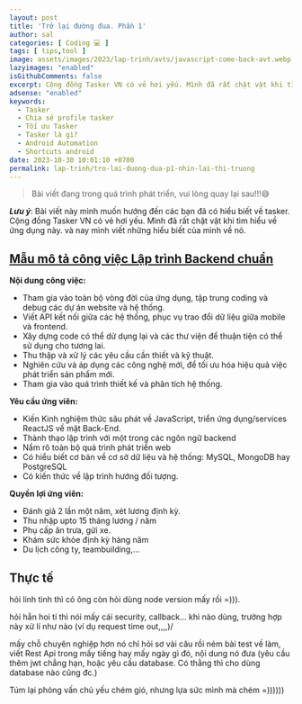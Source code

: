 ```yaml
---
layout: post
title: 'Trở lại đường đua. Phần 1'
author: sal
categories: [ Coding 💻 ]
tags: [ tips,tool ]
image: assets/images/2023/lap-trinh/avts/javascript-come-back-avt.webp
lazyimages: "enabled"
isGithubComments: false
excerpt: Cộng đồng Tasker VN có vẻ hơi yếu. Mình đã rất chật vật khi tìm hiểu về ứng dụng này. và nay mình viết những hiểu biết của mình về nó.
adsense: "enabled"
keywords:
  - Tasker
  - Chia sẻ profile tasker
  - Tối ưu Tasker
  - Tasker là gì?
  - Android Automation
  - Shortcuts android
date: 2023-10-30 10:01:10 +0700
permalink: lap-trinh/tro-lai-duong-dua-p1-nhin-lai-thi-truong
---
```


> Bài viết đang trong quá trình phát triển, vui lòng quay lại sau!!!😅

**_Lưu ý_**: Bài viết này mình muốn hướng đến các bạn đã có hiểu biết về tasker. Cộng đồng Tasker VN có vẻ hơi yếu. Mình đã rất chật vật khi tìm hiểu về ứng dụng này. và nay mình viết những hiểu biết của mình về nó.

## [**Mẫu mô tả công việc Lập trình Backend chuẩn**](https://github.com/NhamNgocTuanAnh/the-way-to-full-stack/blob/master/backend-developer-job-description-template.md#m%E1%BA%ABu-m%C3%B4-t%E1%BA%A3-c%C3%B4ng-vi%E1%BB%87c-l%E1%BA%ADp-tr%C3%ACnh-backend-chu%E1%BA%A9n)

**Nội dung công việc:**

*   Tham gia vào toàn bộ vòng đời của ứng dụng, tập trung coding và debug các dự án website và hệ thống.
*   Viết API kết nối giữa các hệ thống, phục vụ trao đổi dữ liệu giữa mobile và frontend.
*   Xây dựng code có thể dử dụng lại và các thư viện để thuận tiện có thể sử dụng cho tương lai.
*   Thu thập và xử lý các yêu cầu cần thiết và kỹ thuật.
*   Nghiên cứu và áp dụng các công nghệ mới, để tối ưu hóa hiệu quả việc phát triển sản phẩm mới.
*   Tham gia vào quá trình thiết kế và phân tích hệ thống.

**Yêu cầu ứng viên:**

*   Kiến Kinh nghiệm thức sâu phát về JavaScript, triển ứng dụng/services ReactJS về mặt Back-End.
*   Thành thạo lập trình với một trong các ngôn ngữ backend
*   Nắm rõ toàn bộ quá trình phát triển web
*   Có hiểu biết cơ bản về cơ sở dữ liệu và hệ thống: MySQL, MongoDB hay PostgreSQL
*   Có kiến thức về lập trình hướng đối tượng.

**Quyền lợi ứng viên:**

*   Đánh giả 2 lần một năm, xét lương định kỳ.
*   Thu nhập upto 15 tháng lương / năm
*   Phụ cấp ăn trưa, gửi xe.
*   Khám sức khỏe định kỳ hàng năm
*   Du lịch công ty, teambuilding,…

## **Thực tế**

hỏi linh tinh thì có ông còn hỏi dùng node version mấy rồi =))).

hỏi hẳn hoi tí thì nói mấy cái security, callback... khi nào dùng, trường hợp này xử lí như nào (ví dụ request time out,,,,)/

mấy chỗ chuyên nghiệp hơn nó chỉ hỏi sơ vài câu rồi ném bài test về làm, viết Rest Api trong mấy tiếng hay mấy ngày gì đó, nội dung nó đưa (yêu cầu thêm jwt chẳng hạn, hoặc yêu cầu database. Có thằng thì cho dùng database nào cũng đc.)

Túm lại phỏng vấn chủ yếu chém gió, nhưng lựa sức mình mà chém =))))))
